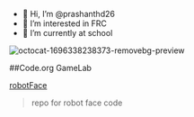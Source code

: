 - 👋 Hi, I’m @prashanthd26
- 👀 I’m interested in FRC
- 🌱 I’m currently at school

![octocat-1696338238373-removebg-preview](https://github.com/prashanthd26/prashanthd26/assets/146843408/26111ec3-1731-465f-bbc6-ba33987e6a93)

##Code.org GameLab

[robotFace](https://prashanthd26.github.io/robotFace/)
>repo for robot face code
